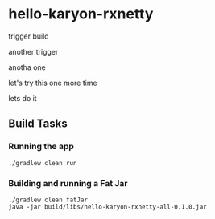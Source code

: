 # hello-karyon-rxnetty
trigger build

another trigger

anotha one

let's try this one more time

lets do it
## Build Tasks

### Running the app
```
./gradlew clean run
```

### Building and running a Fat Jar
```
./gradlew clean fatJar
java -jar build/libs/hello-karyon-rxnetty-all-0.1.0.jar
```
